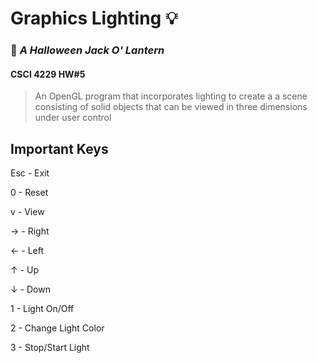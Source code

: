 # Graphics Lighting :bulb:
### :jack_o_lantern: _A Halloween Jack O' Lantern_
#### CSCI 4229 HW#5

> An OpenGL program that incorporates lighting to create a a scene consisting of solid objects that can be viewed in three dimensions under user control

## Important Keys 

Esc - Exit  

0 - Reset 

v - View

→ - Right 

← - Left 

↑ - Up 

↓ - Down 

1 - Light On/Off

2 - Change Light Color 

3 - Stop/Start Light
